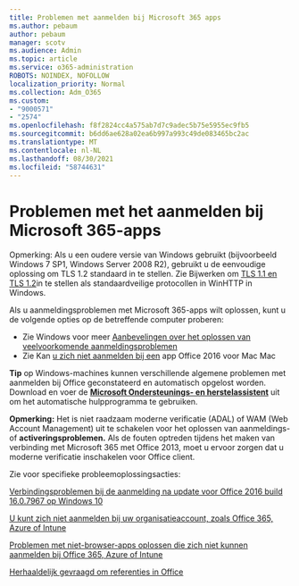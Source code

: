 ```yaml
---
title: Problemen met aanmelden bij Microsoft 365 apps
ms.author: pebaum
author: pebaum
manager: scotv
ms.audience: Admin
ms.topic: article
ms.service: o365-administration
ROBOTS: NOINDEX, NOFOLLOW
localization_priority: Normal
ms.collection: Adm_O365
ms.custom:
- "9000571"
- "2574"
ms.openlocfilehash: f8f2824cc4a575ab7d7c9adec5b75e5955ec9fb5
ms.sourcegitcommit: b6dd6ae628a02ea6b997a993c49de083465bc2ac
ms.translationtype: MT
ms.contentlocale: nl-NL
ms.lasthandoff: 08/30/2021
ms.locfileid: "58744631"
---
```

# <a name="issues-signing-into-microsoft-365-apps"></a>Problemen met het aanmelden bij Microsoft 365-apps

Opmerking: Als u een oudere versie van Windows gebruikt (bijvoorbeeld Windows 7 SP1, Windows Server 2008 R2), gebruikt u de eenvoudige oplossing om TLS 1.2 standaard in te stellen. [](https://download.microsoft.com/download/0/6/5/0658B1A7-6D2E-474F-BC2C-D69E5B9E9A68/MicrosoftEasyFix51044.msi) Zie Bijwerken om [TLS 1.1 en TLS 1.2](https://support.microsoft.com/topic/update-to-enable-tls-1-1-and-tls-1-2-as-default-secure-protocols-in-winhttp-in-windows-c4bd73d2-31d7-761e-0178-11268bb10392)in te stellen als standaardveilige protocollen in WinHTTP in Windows.

Als u aanmeldingsproblemen met Microsoft 365-apps wilt oplossen, kunt u de volgende opties op de betreffende computer proberen:  

- Zie Windows voor meer [Aanbevelingen over het oplossen van veelvoorkomende aanmeldingsproblemen](https://docs.microsoft.com/office365/troubleshoot/administration/disabling-adal-wam-not-recommended#recommendations-on-resolving-common-sign-in-issues)
- Zie Kan [u zich niet aanmelden bij een](https://docs.microsoft.com/office365/troubleshoot/authentication/sign-in-to-office-2016-for-mac-fail) app Office 2016 voor Mac Mac

**Tip** op Windows-machines kunnen verschillende algemene problemen met aanmelden bij Office geconstateerd en automatisch opgelost worden. Download en voer de **[Microsoft Ondersteunings- en herstelassistent](https://aka.ms/SaRA-OfficeSignInScenario)** uit om het automatische hulpprogramma te gebruiken.

**Opmerking:** Het is niet raadzaam moderne verificatie (ADAL) of WAM (Web Account Management) uit te schakelen voor het oplossen van aanmeldings- of **activeringsproblemen.** Als de fouten optreden tijdens het maken van verbinding met Microsoft 365 met Office [](https://docs.microsoft.com/microsoft-365/admin/security-and-compliance/enable-modern-authentication) 2013, moet u ervoor zorgen dat u moderne verificatie inschakelen voor Office client.

Zie voor specifieke probleemoplossingsacties:

[Verbindingsproblemen bij de aanmelding na update voor Office 2016 build 16.0.7967 op Windows 10](https://docs.microsoft.com/office365/troubleshoot/administration/connection-issue-when-sign-in-office-2016)  

[U kunt zich niet aanmelden bij uw organisatieaccount, zoals Office 365, Azure of Intune](https://docs.microsoft.com/office365/troubleshoot/authentication/sign-in-to-office-365-azure-intune)

[Problemen met niet-browser-apps oplossen die zich niet kunnen aanmelden bij Office 365, Azure of Intune](https://support.office.com/article/how-to-troubleshoot-non-browser-apps-that-can-t-sign-in-to-office-365-azure-or-intune-3ba1b268-66f6-462c-b0e5-070f5c2603c1?ui=en-US&rs=en-US&ad=US)

[Herhaaldelijk gevraagd om referenties in Office](https://docs.microsoft.com/office365/troubleshoot/authentication/access-denied-when-connect-to-office-365)